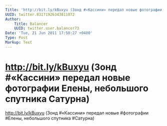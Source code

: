 ```yaml
---
Title: 'http://bit.ly/kBuxyu (Зонд #«Кассини» передал новые фотографии Елены, небольшого спутника Сатурна)'
UUID: twitter.83171926343811072
Author:
    Title: Balancer
    UUID: twitter.user.balancer73
Date: 'Tue, 21 Jun 2011 17:58:27 +0400'
Type: Post
Markup: Text
---
```


# http://bit.ly/kBuxyu (Зонд #«Кассини» передал новые фотографии Елены, небольшого спутника Сатурна)

http://bit.ly/kBuxyu (Зонд #«Кассини» передал новые
#фотографии #Елены, небольшого спутника #Сатурна)